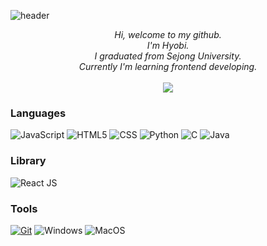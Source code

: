 ![header](https://capsule-render.vercel.app/api?type=waving&height=200&text=Hyobi%20Lim&fontAlignY=40&color=timeGradient&section=header)

<p align="center">
    <i>
        Hi, welcome to my github.<br>
        I'm Hyobi.<br>
        I graduated from Sejong University.<br>
        Currently I'm learning frontend developing.<br>
    </i><br>
    <a href="mailto:limhb0909@gmail.com">
        <img src="https://img.shields.io/badge/Gmail-orange?style=flat-square&logo=Gmail&logoColor=white&link=limhb0909@gmail.com"/>
    </a>
</p>

### Languages
![JavaScript](https://img.shields.io/badge/javascript?style=for-the-badge&logo=javascript)
![HTML5](https://img.shields.io/badge/html5-black?style=for-the-badge&logo=html5)
![CSS](https://img.shields.io/badge/css3-black?style=for-the-badge&logo=css3)
![Python](https://img.shields.io/badge/python-black?style=for-the-badge&logo=python)
![C](https://img.shields.io/badge/c-black?style=for-the-badge&logo=c)
![Java](https://img.shields.io/badge/java-black?style=for-the-badge&logo=openjdk)

### Library
![React JS](https://img.shields.io/badge/react-black?style=for-the-badge&logo=react)

### Tools
[![Git](https://img.shields.io/badge/GitHub-black?style=for-the-badge&logo=GitHub)](https://github.com/wervlad)
![Windows](https://img.shields.io/badge/Windows-black?style=for-the-badge&logo=Windows)
![MacOS](https://img.shields.io/badge/MacOS-black?style=for-the-badge&logo=MacOS)

<!--
**Hyobi-Lim/Hyobi-Lim** is a ✨ _special_ ✨ repository because its `README.md` (this file) appears on your GitHub profile.

Here are some ideas to get you started:

- 🔭 I’m currently working on ...
- 🌱 I’m currently learning ...
- 👯 I’m looking to collaborate on ...
- 🤔 I’m looking for help with ...
- 💬 Ask me about ...
- 📫 How to reach me: ...
- 😄 Pronouns: ...
- ⚡ Fun fact: ...
-->
